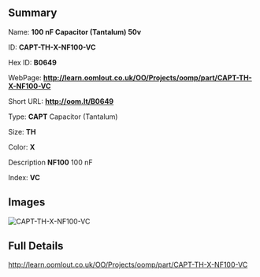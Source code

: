 

## Summary
 
Name: __100 nF Capacitor (Tantalum) 50v__

ID: __CAPT-TH-X-NF100-VC__

Hex ID: __B0649__

WebPage: __http://learn.oomlout.co.uk/OO/Projects/oomp/part/CAPT-TH-X-NF100-VC__

Short URL: __http://oom.lt/B0649__


Type: __CAPT__ Capacitor (Tantalum) 

Size: __TH__  

Color: __X__  

Description __NF100__ 100 nF 

Index: __VC__


## Images
![CAPT-TH-X-NF100-VC](http://oomlout.com/oomp-gen/parts/CAPT-TH-X-NF100-VC/CAPT-TH-X-NF100-VC_420.jpg)



## Full Details

 http://learn.oomlout.co.uk/OO/Projects/oomp/part/CAPT-TH-X-NF100-VC














